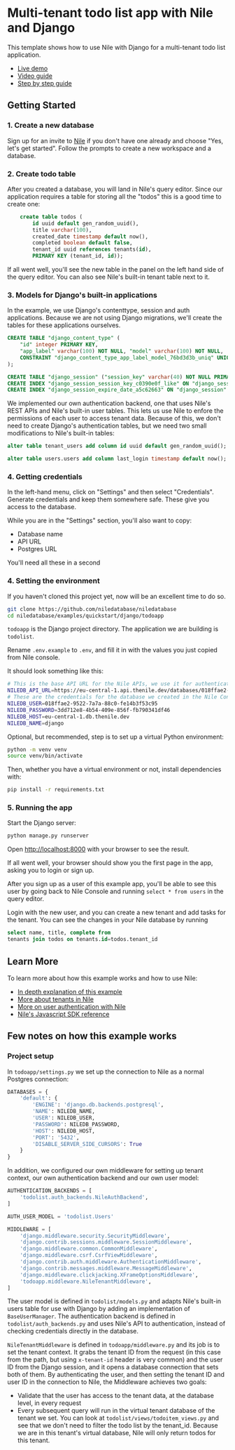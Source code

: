 # Multi-tenant todo list app with Nile and Django

This template shows how to use Nile with Django for a multi-tenant todo list application.

- [Live demo](TBD)
- [Video guide](TBD)
- [Step by step guide](TBD)

## Getting Started

### 1. Create a new database

Sign up for an invite to [Nile](https://thenile.dev) if you don't have one already and choose "Yes, let's get started". Follow the prompts to create a new workspace and a database.

### 2. Create todo table

After you created a database, you will land in Nile's query editor. Since our application requires a table for storing all the "todos" this is a good time to create one:

```sql
    create table todos (
        id uuid default gen_random_uuid(),
        title varchar(100),
        created_date timestamp default now(),
        completed boolean default false,
        tenant_id uuid references tenants(id),
        PRIMARY KEY (tenant_id, id));
```

If all went well, you'll see the new table in the panel on the left hand side of the query editor. You can also see Nile's built-in tenant table next to it.

### 3. Models for Django's built-in applications

In the example, we use Django's contenttype, session and auth applications. Because we are not using Django migrations, we'll create the tables for these applications ourselves.

```sql
CREATE TABLE "django_content_type" (
    "id" integer PRIMARY KEY,
    "app_label" varchar(100) NOT NULL, "model" varchar(100) NOT NULL,
    CONSTRAINT "django_content_type_app_label_model_76bd3d3b_uniq" UNIQUE ("app_label", "model")
);

CREATE TABLE "django_session" ("session_key" varchar(40) NOT NULL PRIMARY KEY, "session_data" text NOT NULL, "expire_date" timestamp with time zone NOT NULL);
CREATE INDEX "django_session_session_key_c0390e0f_like" ON "django_session" ("session_key" varchar_pattern_ops);
CREATE INDEX "django_session_expire_date_a5c62663" ON "django_session" ("expire_date");
```

We implemented our own authentication backend, one that uses Nile's REST APIs and Nile's built-in user tables.
This lets us use Nile to enfore the permissions of each user to access tenant data.
Because of this, we don't need to create Django's authentication tables, but we need two small modifications to Nile's built-in tables:

```sql
alter table tenant_users add column id uuid default gen_random_uuid();

alter table users.users add column last_login timestamp default now();
```

### 4. Getting credentials

In the left-hand menu, click on "Settings" and then select "Credentials". Generate credentials and keep them somewhere safe. These give you access to the database.

While you are in the "Settings" section, you'll also want to copy:

- Database name
- API URL
- Postgres URL

You'll need all these in a second

### 4. Setting the environment

If you haven't cloned this project yet, now will be an excellent time to do so.

```bash
git clone https://github.com/niledatabase/niledatabase
cd niledatabase/examples/quickstart/django/todoapp
```

`todoapp` is the Django project directory. The application we are building is `todolist`.

Rename `.env.example` to `.env`, and fill it in with the values you just copied from Nile console.

It should look something like this:

```bash
# This is the base API URL for the Nile APIs, we use it for authentication services here
NILEDB_API_URL=https://eu-central-1.api.thenile.dev/databases/018ffae2-39e7-7ec8-8c53-17f7780f4486
# These are the credentials for the database we created in the Nile Console
NILEDB_USER=018ffae2-9522-7a7a-88c0-fe14b3f53c95
NILEDB_PASSWORD=3dd712e8-4b54-409e-856f-fb790341df46
NILEDB_HOST=eu-central-1.db.thenile.dev
NILEDB_NAME=django
```

Optional, but recommended, step is to set up a virtual Python environment:

```bash
python -m venv venv
source venv/bin/activate
```

Then, whether you have a virtual environment or not, install dependencies with:
```bash
pip install -r requirements.txt
```

### 5. Running the app

Start the Django server:

```bash
python manage.py runserver
```

Open [http://localhost:8000](http://localhost:8000) with your browser to see the result.

If all went well, your browser should show you the first page in the app, asking you to login or sign up.

After you sign up as a user of this example app, you'll be able to see this user by going back to Nile Console and running `select * from users` in the query editor.

Login with the new user, and you can create a new tenant and add tasks for the tenant. You can see the changes in your Nile database by running

```sql
select name, title, complete from
tenants join todos on tenants.id=todos.tenant_id
```

## Learn More

To learn more about how this example works and how to use Nile:

- [In depth explanation of this example](TBD)
- [More about tenants in Nile](https://www.thenile.dev/docs/tenant-virtualization/tenant-management)
- [More on user authentication with Nile](https://www.thenile.dev/docs/user-authentication)
- [Nile's Javascript SDK reference](https://www.thenile.dev/docs/reference/sdk-reference)

## Few notes on how this example works

### Project setup

In `todoapp/settings.py` we set up the connection to Nile as a normal Postgres connection:

```python
DATABASES = {
    'default': {
        'ENGINE': 'django.db.backends.postgresql',
        'NAME': NILEDB_NAME,
        'USER': NILEDB_USER,
        'PASSWORD': NILEDB_PASSWORD,
        'HOST': NILEDB_HOST,
        'PORT': '5432',
        'DISABLE_SERVER_SIDE_CURSORS': True
    }
}
```

In addition, we configured our own middleware for setting up tenant context, our own authentication backend and our own user model:

```python
AUTHENTICATION_BACKENDS = [
    'todolist.auth_backends.NileAuthBackend',
]

AUTH_USER_MODEL = 'todolist.Users'

MIDDLEWARE = [
    'django.middleware.security.SecurityMiddleware',
    'django.contrib.sessions.middleware.SessionMiddleware',
    'django.middleware.common.CommonMiddleware',
    'django.middleware.csrf.CsrfViewMiddleware',
    'django.contrib.auth.middleware.AuthenticationMiddleware',
    'django.contrib.messages.middleware.MessageMiddleware',
    'django.middleware.clickjacking.XFrameOptionsMiddleware',
    'todoapp.middleware.NileTenantMiddleware',
]
```

The user model is defined in `todolist/models.py` and adapts Nile's built-in users table for use with Django by adding an implementation of `BaseUserManager`.
The authentication backend is defined in `todolist/auth_backends.py` and uses Nile's API to authentication, instead of checking credentials directly in the database.

`NileTenantMiddleware` is defined in `todoapp/middleware.py` and its job is to set the tenant context. It grabs the tenant ID from the request
(in this case from the path, but using `x-tenant-id` header is very common) and the user ID from the Django session, and it opens a database connection that sets both of them.
By authenticating the user, and then setting the tenant ID and user ID in the connection to Nile, the Middleware achieves two goals:

- Validate that the user has access to the tenant data, at the database level, in every request
- Every subsequent query will run in the virtual tenant database of the tenant we set.
  You can look at `todolist/views/todoitem_views.py` and see that we don't need to filter the todo list by the tenant_id.
  Because we are in this tenant's virtual database, Nile will only return todos for this tenant.
